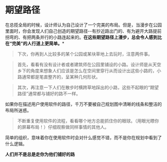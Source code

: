 # 期望路径

在总揽全局的时候，设计师认为自己设计了一个完美的布局。但是，当漫步在公园里面时，你会发现人们自己创造的期望路径--有抄近路出门的、有为避开大路提前拐弯的、有把两条并行的小路连起来的。**在这些期望路径上漫步，总会令人感到比在“完美”的人行道上更简单。***

> 下次，你再到人比较多的某个公园或某块草地上去玩时，注意两件事。

> 首先，看看有没有设计者或者建筑师在公园里铺设的小路。设计师是从天空乡下的角度来想象人们应该是怎么在空间里穿行从而设计出这些小路的，小路通常都是笔直整齐的，呈某种几何形状。

> 其次，再注意一下人们在散步时横跨草地踩出的小路，这些不起眼的“期望路径”通常都与铺好的路不一样。

如果你在描述用户使用软件的路径，千万不要被自己规划图中清晰的线条和整洁的布局所迷惑。

> 不断重复使用软件的流程，看看哪个地方总能抓住你的眼球。（用眼光瞟你的屏幕布局！）仔细观察做同样事情的其他人。

简单的组织，意味着你在使用软件时会对什么感觉不错，而不是你在规划中看到了什么逻辑。

**人们并不是总是走你为他们铺好的路**
